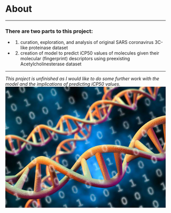 # About
---
### There are two parts to this project: 
- 1. curation, exploration, and analysis of original SARS coronavirus 3C-like proteinase dataset
- 2. creation of model to predict iCP50 values of molecules given their molecular (fingerprint) descriptors using preexisting Acetylcholinesterase dataset
---
*This project is unfinished as I would like to do some further work with the model and the implications of predicting iCP50 values.*
![txt](https://github.com/StuartWaller/bioinformatics-project/blob/master/dna.jpg)

